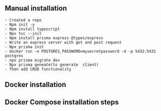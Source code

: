 ## Manual installation
    - Created a repo
    - Npm init -y
    - Npm install typescript
    - Npx tsc --init
    - Npm install prisma express @types/express
    - Write an express server with get and post request
    - Npx prisma init
    - docker run -e POSTGRES_PASSWORD=mysecretpassword -d -p 5432:5432 postgres
    - npx prisma migrate dev
    - Npx prisma geneate(to generate  client)
    - Then add CRUD functionality

## Docker installation

## Docker Compose installation steps